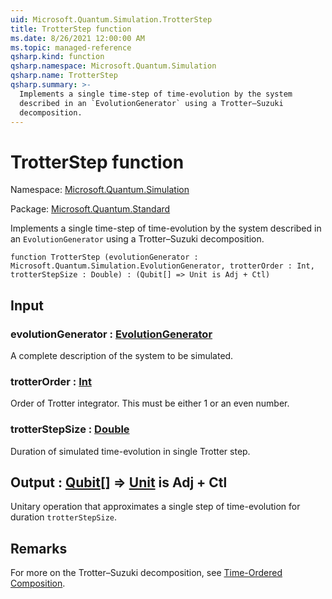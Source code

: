 ```yaml
---
uid: Microsoft.Quantum.Simulation.TrotterStep
title: TrotterStep function
ms.date: 8/26/2021 12:00:00 AM
ms.topic: managed-reference
qsharp.kind: function
qsharp.namespace: Microsoft.Quantum.Simulation
qsharp.name: TrotterStep
qsharp.summary: >-
  Implements a single time-step of time-evolution by the system
  described in an `EvolutionGenerator` using a Trotter–Suzuki
  decomposition.
---
```


# TrotterStep function

Namespace: [Microsoft.Quantum.Simulation](xref:Microsoft.Quantum.Simulation)

Package: [Microsoft.Quantum.Standard](https://nuget.org/packages/Microsoft.Quantum.Standard)


Implements a single time-step of time-evolution by the systemdescribed in an `EvolutionGenerator` using a Trotter–Suzukidecomposition.

```qsharp
function TrotterStep (evolutionGenerator : Microsoft.Quantum.Simulation.EvolutionGenerator, trotterOrder : Int, trotterStepSize : Double) : (Qubit[] => Unit is Adj + Ctl)
```


## Input

### evolutionGenerator : [EvolutionGenerator](xref:Microsoft.Quantum.Simulation.EvolutionGenerator)

A complete description of the system to be simulated.


### trotterOrder : [Int](xref:microsoft.quantum.qsharp.valueliterals#int-literals)

Order of Trotter integrator. This must be either 1 or an even number.


### trotterStepSize : [Double](xref:microsoft.quantum.qsharp.valueliterals#double-literals)

Duration of simulated time-evolution in single Trotter step.



## Output : [Qubit](xref:microsoft.quantum.qsharp.valueliterals#qubit-literals)[] => [Unit](xref:microsoft.quantum.qsharp.valueliterals#unit-literal)  is Adj + Ctl

Unitary operation that approximates a single step of time-evolutionfor duration `trotterStepSize`.

## Remarks

For more on the Trotter–Suzuki decomposition, see[Time-Ordered Composition](xref:microsoft.quantum.libraries.overview-standard.control-flow#time-ordered-composition).